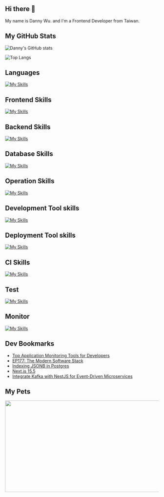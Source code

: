 
## Hi there 👋
My name is Danny Wu. and I'm a Frontend Developer from Taiwan.

## My GitHub Stats
![Danny's GitHub stats](https://github-readme-stats.vercel.app/api?username=danny101201&show_icons=true&count_private=true&theme=react)

![Top Langs](https://github-readme-stats.vercel.app/api/top-langs/?username=danny101201&layout=compact&theme=react)


## Languages
[![My Skills](https://skillicons.dev/icons?i=js,html,css,ts,react,nodejs)](https://skillicons.dev)

## Frontend Skills

[![My Skills](https://skillicons.dev/icons?i=react,materialui,tailwind,sass,redux,vite,nextjs)](https://skillicons.dev)

## Backend Skills

[![My Skills](https://skillicons.dev/icons?i=express,nodejs,graphql,nestjs)](https://skillicons.dev)

## Database Skills

[![My Skills](https://skillicons.dev/icons?i=mongodb,redis,mysql,postgres,prisma)](https://skillicons.dev)

## Operation Skills

[![My Skills](https://skillicons.dev/icons?i=docker,git,githubactions,linux,vim,nginx)](https://skillicons.dev)

## Development Tool skills

[![My Skills](https://skillicons.dev/icons?i=github,git,vscode,webpack)](https://skillicons.dev)

## Deployment Tool skills

[![My Skills](https://skillicons.dev/icons?i=vercel,netlify)](https://skillicons.dev)


## CI Skills

[![My Skills](https://skillicons.dev/icons?i=gitlab,azure)](https://skillicons.dev)

## Test

[![My Skills](https://skillicons.dev/icons?i=jest,vitest)](https://skillicons.dev)

## Monitor

[![My Skills](https://skillicons.dev/icons?i=sentry)](https://skillicons.dev)



## Dev Bookmarks
<!-- daily.dev BOOKMARKS:START -->
- [Top Application Monitoring Tools for Developers](https://app.daily.dev/posts/wJzPC02Z7?utm_source=rss&utm_medium=bookmarks&utm_campaign=NRtczkLiNqtGyKkglwy1k)
- [EP177: The Modern Software Stack](https://app.daily.dev/posts/CPpzUnhBa?utm_source=rss&utm_medium=bookmarks&utm_campaign=NRtczkLiNqtGyKkglwy1k)
- [Indexing JSONB in Postgres](https://app.daily.dev/posts/FNTW8lUQu?utm_source=rss&utm_medium=bookmarks&utm_campaign=NRtczkLiNqtGyKkglwy1k)
- [Next.js 15.5](https://app.daily.dev/posts/Yt2KiNNby?utm_source=rss&utm_medium=bookmarks&utm_campaign=NRtczkLiNqtGyKkglwy1k)
- [Integrate Kafka with NestJS for Event-Driven Microservices](https://app.daily.dev/posts/C1UhWWG6Q?utm_source=rss&utm_medium=bookmarks&utm_campaign=NRtczkLiNqtGyKkglwy1k)
<!-- daily.dev BOOKMARKS:END -->

## My Pets

<a href="https://github.com/devxb/gitanimals">
<img
  src="https://render.gitanimals.org/farms/Danny101201"
  width="600"
  height="300"
/>
</a>
